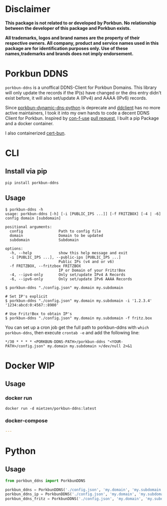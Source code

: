 # Disclaimer

**This package is not related to or developed by Porkbun. No relationship between the developer of this package and Porkbun exists.**

**All trademarks, logos and brand names are the property of their respective owners. All company, product and service names used in this package are for identification purposes only. Use of these names,trademarks and brands does not imply endorsement.**

# Porkbun DDNS
`porkbun-ddns` is a unoffical DDNS-Client for Porkbun Domains.
This library will only update the records if the IP(s) have changed or the dns entry didn't exist before, it will also set/update A (IPv4) and AAAA (IPv6) records.


Since [porkbun-dynamic-dns-python](https://github.com/porkbundomains/porkbun-dynamic-dns-python) is deprecate and [ddclient](https://github.com/ddclient/ddclient/issues/528) has no more active maintainers, I took it into my own hands to code a decent DDNS Client for Porkbun.
Inspired by [con-f-use](https://github.com/con-f-use) [pull request](https://github.com/porkbundomains/porkbun-dynamic-dns-python/pull/6), I built a pip Package and a docker container.

I also containerized [cert-bun](https://github.com/mietzen/docker-cert-bun).

# CLI

## Install via pip

```shell
pip install porkbun-ddns
```

## Usage

```Shell
$ porkbun-ddns -h                                                           
usage: porkbun-ddns [-h] [-i [PUBLIC_IPS ...]] [-f FRITZBOX] [-4 | -6] config domain [subdomain]

positional arguments:
  config                Path to config file
  domain                Domain to be updated
  subdomain             Subdomain

options:
  -h, --help            show this help message and exit
  -i [PUBLIC_IPS ...], --public-ips [PUBLIC_IPS ...]
                        Public IPs (v4 and or v6)
  -f FRITZBOX, --fritzbox FRITZBOX
                        IP or Domain of your Fritz!Box
  -4, --ipv4-only       Only set/update IPv4 A Records
  -6, --ipv6-only       Only set/update IPv6 AAAA Records
```

```shell
$ porkbun-ddns "./config.json" my.domain my.subdomain

# Set IP's explicit
$ porkbun-ddns "./config.json" my.domain my.subdomain -i '1.2.3.4' '1234:abcd:0:4567::8900'

# Use Fritz!Box to obtain IP's
$ porkbun-ddns "./config.json" my.domain my.subdomain -f fritz.box
```

You can set up a cron job get the full path to porkbun-ddns with `which porkbun-ddns`, then execute `crontab -e` and add the following line:

```
*/30 * * * * <PORKBUN-DDNS-PATH>/porkbun-ddns "<YOUR-PATH>/config.json" my.domain my.subdomain >/dev/null 2>&1
```

# Docker WIP

## Usage

### docker run

```shell
docker run -d mietzen/porkbun-ddns:latest
```

### docker-compose

```yaml
---

```


# Python

## Usage

```python
from porkbun_ddns import PorkbunDDNS

porkbun_ddns = PorkbunDDNS('./config.json', 'my.domain', 'my.subdomain')
porkbun_ddns_ip = PorkbunDDNS('./config.json', 'my.domain', 'my.subdomain', public_ips=['1.2.3.4','1234:abcd:0:4567::8900'])
porkbun_ddns_fritz = PorkbunDDNS('./config.json', 'my.domain', 'my.subdomain', fritzbox='fritz.box')
```
